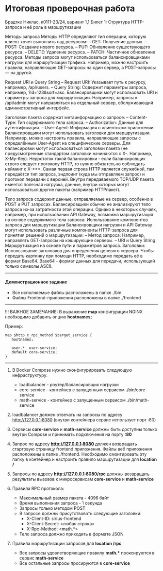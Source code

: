 # Итоговая проверочная работа
Брадтке Никлас, к0111-23/24, вариант 1,1
Билет 1: Структура HTTP-запроса и её роль в маршрутизации

Методы запроса Методы HTTP определяют тип операции, которую клиент хочет выполнить над ресурсом: – GET: Получение данных. – POST: Создание нового ресурса. – PUT: Обновление существующего ресурса. – DELETE: Удаление ресурса. – PATCH: Частичное обновление ресурса. Методы запроса могут использоваться балансировщиками нагрузки для маршрутизации трафика. Например, можно настроить правила, направляющие GET-запросы на один сервер, а POST-запросы — на другой.

Request URI и Query String – Request URI: Указывает путь к ресурсу, например, /api/users. – Query String: Содержит параметры запроса, например, ?id=123&sort=asc. Балансировщики могут использовать URI и параметры запроса для маршрутизации. Например, запросы к /api/admin могут направляться на отдельный сервер, обслуживающий административный интерфейс.

Заголовки пакета  содержат метаинформацию о запросе: – Content-Type: Тип содержимого тела запроса. – Authorization: Данные для аутентификации. – User-Agent: Информация о клиентском приложении. Балансировщики могут использовать заголовки для маршрутизации. Например, можно настроить правила, направляющие запросы с определённым User-Agent на специфические серверы. Для балансировки могут использоваться заголовки пакета (не предусмотренные стандартом заголовки начинаются с X-. Например, X-My-Key). Недостаток такой балансировки - если балансировщик строго следует протоколу HTTP, то нужно обязательно соблюдать нейминг с X-***. Самая первая строка HTTP является служебной, там передаётся тип запроса, эндпоинт (куда мы отправляем запрос) и протокол передачи с версией. Внутри передаваемого TCP/UDP пакета имеется полезная нагрузка, данные, внутри которых могут использоваться другие пакеты (например HTTPпакет).

Тело запроса содержит данные, отправляемые на сервер, особенно в POST и PUT запросах. Балансировщики обычно не анализируют тело запроса из-за затратности этой операции. Однако в некоторых случаях, например, при использовании API Gateway, возможна маршрутизация на основе содержимого тела запроса.
Использование компонентов запроса для маршрутизации Балансировщики нагрузки и API Gateway могут использовать различные компоненты HTTP-запроса для принятия решений о маршрутизации: – Метод запроса: Например, направлять GET-запросы на кэширующие серверы. – URI и Query String: Маршрутизация на основе пути и параметров запроса. Заголовки: Использование заголовков для определения целевого сервера. Чтобы передать картинку при помощи HTTP, необходимо передать её в формат Base64. Base64 - формат данных для передачи, использующий только символы ASCII.

---

#### Демонстрационное задание

* Все исполняемые файлы расположены в папке ./bin
* Файлы Frontend-приложения расположены в папке ./frontend

---

!!! ВАЖНОЕ ЗАМЕЧАНИЕ:
В выражение **map** конфигурации NGINX необходимо добавить опцию **hostnames;**

Пример:
```
map $http_x_rpc_method $target_service {
   hostnames;

   user.*  user-service;
   default core-service;
}
```
---
1. В Docker Compose нужно сконфигурировать следующую инфраструктуру:
   * loadbalancer - роутер/балансировщик нагрузки
   * core-service - контейнер с запущенным сервисом ./bin/core-service
   * math-service - контейнер с запущенным сервисом ./bin/math-service

2. loadbalancer должен отвечать на запросы по адресу http://127.0.0.1:8080 (внутри контейнера сервис использует порт :80)

3. Сервисы __core-service__ и __math-service__ должны быть доступны только внутри Compose и принимать подключения на порту __:80__

4. Запрос по адресу __http://127.0.0.1:8080__ должен возвращать стартовую страницу frontend приложения. Файлы веб приложения расположены в папке ./frontend. Необходимо смонтировать эту папку в контейнер и настроить правило маршрутизации для __location /__

5. Запросы по адресу __http://127.0.0.1:8080/rpc__ должны возвращать результаты вызовов к микросервисам __core-service__ и __math-service__

6. Правила RPC протокола:
   * Максимальный размер пакета - 4096 байт
   * Время выполнения запроса - 1 секунда
   * Запросы только методом POST
   * В запросе должны присутствовать следующие заголовки:
     * X-Client-ID: sirius-frontend
     * X-Client-Secret: <любая строка>
     * X-Rpc-Method: <math.*>
   * Тело запроса должно приходить в формате JSON

7. Правила маршрутизации запросов для __location /rpc__
   * Все запросы удовлетворяющие правилу __math.*__ проксируются в сервис __math-service__
   * Все остальные запросы просируются в __core-service__

